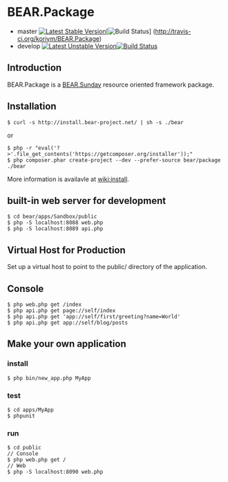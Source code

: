 BEAR.Package
=============================

 * master  [![Latest Stable Version](https://poser.pugx.org/bear/package/v/stable.png)](https://packagist.org/packages/bear/package)[![Build Status](https://secure.travis-ci.org/koriym/BEAR.Package.png?branch=master)] (http://travis-ci.org/koriym/BEAR.Package)
 * develop [![Latest Unstable Version](https://poser.pugx.org/bear/package/v/unstable.png)](https://packagist.org/packages/bear/package)[![Build Status](https://secure.travis-ci.org/koriym/BEAR.Package.png?branch=develop)](http://travis-ci.org/koriym/BEAR.Package)

Introduction
------------
BEAR.Package is a [BEAR.Sunday](https://github.com/koriym/BEAR.Sunday) resource oriented framework package.

Installation
------------

    $ curl -s http://install.bear-project.net/ | sh -s ./bear

or

    $ php -r "eval('?>'.file_get_contents('https://getcomposer.org/installer'));"
    $ php composer.phar create-project --dev --prefer-source bear/package ./bear

More information is availavle at [wiki:install](http://code.google.com/p/bearsunday/wiki/install).

built-in web server for development
------------------

    $ cd bear/apps/Sandbox/public
    $ php -S localhost:8088 web.php
    $ php -S localhost:8089 api.php

Virtual Host for Production
------------
Set up a virtual host to point to the public/ directory of the application.

Console
-------

    $ php web.php get /index
    $ php api.php get page://self/index
    $ php api.php get 'app://self/first/greeting?name=World'
    $ php api.php get app://self/blog/posts

Make your own application
----------------------------------

### install

    $ php bin/new_app.php MyApp

### test

    $ cd apps/MyApp
    $ phpunit

### run

    $ cd public
    // Console
    $ php web.php get /
    // Web
    $ php -S localhost:8090 web.php
